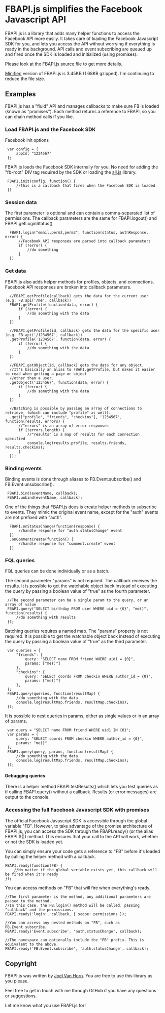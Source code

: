 # FBAPI.js simplifies the Facebook Javascript API

FBAPI.js is a library that adds many helper functions to access the Facebook API more easily. 
It takes care of loading the Facebook Javascript SDK for you, and lets you access the API without worrying if everything is ready in the background. 
API calls and event subscribing are queued up and fired once the SDK is loaded and initialized (using promises). 

Please look at the FBAPI.js [source](https://raw.github.com/joelvh/FBAPI.js/master/FBAPI.js) file to get more details.  

[Minified](https://raw.github.com/joelvh/FBAPI.js/master/FBAPI.min.js) version of FBAPI.js is 3.45KB (1.68KB gzipped).  I'm continuing to reduce the file size.

## Examples

FBAPI.js has a "fluid" API and manages callbacks to make sure FB is loaded (known as "promises"). 
Each method returns a reference to FBAPI, so you can chain method calls if you like.

### Load FBAPI.js and the Facebook SDK

Facebook init options  

     var config = {  
         appId: "1234567"  
     };  
    
FBAPI.js loads the Facebook SDK internally for you. 
No need for adding the "fb-root" DIV tag required by the SDK or loading the [all.js](http://connect.facebook.net/en_US/all.js) library.  

     FBAPI.init(config, function() {  
         //this is a callback that fires when the Facebook SDK is loaded  
     })  

### Session data

The first parameter is optional and can contain a comma-separated list of permissions. 
The callback parameters are the same for FBAPI.logout() and FBAPI.getLoginStatus()  

      FBAPI.login("email,perm2,perm3", function(status, authResponse, error) {  
          //Facebook API responses are parsed into callback parameters  
          if (!error) {  
              //do something  
          }  
      })  

### Get data

FBAPI.js also adds helper methods for profiles, objects, and connections. 
Facebook API responses are broken into callback parameters.

      //FBAPI.getProfile(callback) gets the data for the current user (e.g. FB.api('/me', callback))  
      FBAPI.getProfile(function(data, error) {  
          if (!error) {  
              //do something with the data  
          }  
      })  
  
      //FBAPI.getProfile(id, callback) gets the data for the specific user (e.g. FB.api('/1234567', callback))  
      .getProfile('1234567', function(data, error) {  
          if (!error) {  
              //do something with the data  
          }  
      })  
  
      //FBAPI.getObject(id, callback) gets the data for any object.  
      //It's basically an alias to FBAPI.getProfile, but makes it easier to read when getting a page or object  
      //other than a user.  
      .getObject('1234567', function(data, error) {  
          if (!error) {  
              //do something with the data  
          }  
      })  
  
      //Batching is possible by passing an array of connections to retrieve, (which can include "profile" as well).  
      .get(["profile", "friends", "checkins"], '1234567', function(results, errors) {  
          //"errors" is an array of error responses  
          if (!errors.length) {  
              //"results" is a map of results for each connection specified  
              console.log(results.profile, results.friends, results.checkins);  
          }  
      });  
  

### Binding events

Binding events is done through aliases to FB.Event.subscribe() and FB.Event.unsubscribe().

     FBAPI.bind(eventName, callback);  
     FBAPI.unbind(eventName, callback);  

One of the things that FBAPI.js does is create helper methods to subscribe to events.  They mimic 
the original event name, except for the "auth" events are not prefixed with "auth".

      FBAPI.onStatusChange(function(response) {   
          //handle response for "auth.statusChange" event  
      })  
      .onCommentCreate(function() {  
          //handle response for "comment.create" event  
      })  
  
### FQL queries

FQL queries can be done individually or as a batch.

The second parameter "params" is not required.  The callback receives the results. 
It is possible to get the watchable object back instead of executing the query 
by passing a boolean value of "true" as the fourth parameter.

     //The second parameter can be a single param to the query, or an array of value
     FBAPI.query("SELECT birthday FROM user WHERE uid = {0}", "me()", function(results) {  
         //do something with results  
     });  

Batching queries requires a named map.  The "params" property is not required. 
It is possible to get the watchable object back instead of executing the query 
by passing a boolean value of "true" as the third parameter.

     var queries = {  
         "friends": {  
             query: "SELECT name FROM friend WHERE uid1 = {0}",  
             params: ["me()"]  
         },  
         "checkins": {  
             query: "SELECT coords FROM checkin WHERE author_id = {0}",  
             params: ["me()"]  
         },  
     };  
     FBAPI.query(queries, function(resultMap) {  
         //do something with the data  
         console.log(resultMap.friends, resultMap.checkins);  
     });  

It is possible to nest queries in params, either as single values or in an array of params.  

     var query = "SELECT name FROM friend WHERE uid1 IN {0}";  
     var params = {  
         query: "SELECT coords FROM checkin WHERE author_id = {0}",  
         params: "me()" 
     };  
     FBAPI.query(query, params, function(resultMap) {  
         //do something with the data  
         console.log(resultMap.friends, resultMap.checkins);  
     });  

#### Debugging queries

There is a helper method FBAPI.testResults() which lets you test queries as if calling FBAPI.query() without a callback. 
Results (or error messages) are output to the console.

### Accessing the full Facebook Javascript SDK with promises

The official Facebook Javascript SDK is accessible through the global variable "FB". 
However, to take advantage of the promise architecture of FBAPI.js, you can access the SDK 
through the FBAPI.ready() (or the alias FBAPI.$()) method. This ensures that your call to the API will work, whether or not 
the SDK is loaded yet.

You can simply ensure your code gets a reference to "FB" before it's loaded by calling the helper method with a callback.

    FBAPI.ready(function(FB) {  
        //No matter if the global veriable exists yet, this callback will be fired when it's ready  
    });  

You can access methods on "FB" that will fire when everything's ready.

    //The first parameter is the method, any additional parameters are passed to the method.  
    //In this case, the FB.login() method will be called, passing "callback" and the permissions.  
    FBAPI.ready('login', callback, { scope: permissions });  
    
    //You can access any nested methods on "FB", such as FB.Event.subscribe.  
    FBAPI.ready('Event.subscribe', 'auth.statusChange', callback);  
    
    //The namespace can optionally include the "FB" prefix. This is equivalent to the above.  
    FBAPI.ready('FB.Event.subscribe', 'auth.statusChange', callback);

## Copyright

FBAPI.js was written by [Joel Van Horn](http://twitter.com/joelvh).  You are free to use this library as you please.

Feel free to get in touch with me through GitHub if you have any questions or suggestions.

Let me know what you use FBAPI.js for!



